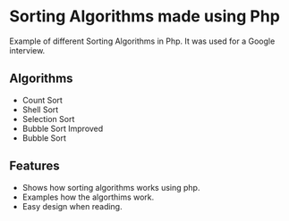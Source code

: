 Sorting Algorithms made using Php
==========

Example of different Sorting Algorithms in Php. It was used for a Google interview.

Algorithms
--------
- Count Sort
- Shell Sort
- Selection Sort
- Bubble Sort Improved
- Bubble Sort

Features
--------
- Shows how sorting algorithms works using php.
- Examples how the algorthims work.
- Easy design when reading.
